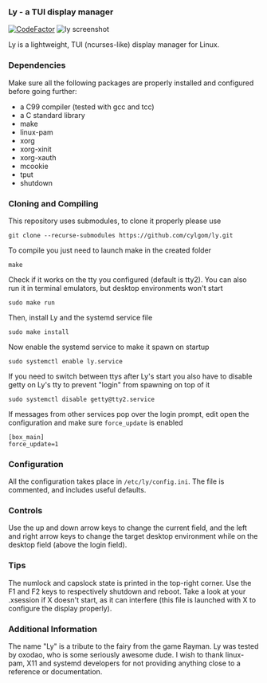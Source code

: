 ### Ly - a TUI display manager
[![CodeFactor](https://www.codefactor.io/repository/github/cylgom/ly/badge/master)](https://www.codefactor.io/repository/github/cylgom/ly/overview/master)
![ly screenshot](https://user-images.githubusercontent.com/5473047/42466218-8cb53d3c-83ae-11e8-8e53-bae3669f959c.png "ly on st")

Ly is a lightweight, TUI (ncurses-like) display manager for Linux.

### Dependencies
Make sure all the following packages are properly installed and configured
before going further:
- a C99 compiler (tested with gcc and tcc)
- a C standard library
- make
- linux-pam
- xorg
- xorg-xinit
- xorg-xauth
- mcookie
- tput
- shutdown

### Cloning and Compiling
This repository uses submodules, to clone it properly please use
```
git clone --recurse-submodules https://github.com/cylgom/ly.git
```

To compile you just need to launch make in the created folder
```
make
```

Check if it works on the tty you configured (default is tty2). You can
also run it in terminal emulators, but desktop environments won't start
```
sudo make run
```

Then, install Ly and the systemd service file
```
sudo make install
```

Now enable the systemd service to make it spawn on startup
```
sudo systemctl enable ly.service
```

If you need to switch between ttys after Ly's start you also have to
disable getty on Ly's tty to prevent "login" from spawning on top of it
```
sudo systemctl disable getty@tty2.service
```

If messages from other services pop over the login prompt,
edit open the configuration and make sure `force_update` is enabled
```
[box_main]
force_update=1
```

### Configuration
All the configuration takes place in `/etc/ly/config.ini`.
The file is commented, and includes useful defaults.

### Controls
Use the up and down arrow keys to change the current field, and the
left and right arrow keys to change the target desktop environment
while on the desktop field (above the login field).

### Tips
The numlock and capslock state is printed in the top-right corner.
Use the F1 and F2 keys to respectively shutdown and reboot.
Take a look at your .xsession if X doesn't start, as it can interfere
(this file is launched with X to configure the display properly).

### Additional Information
The name "Ly" is a tribute to the fairy from the game Rayman.
Ly was tested by oxodao, who is some seriously awesome dude.
I wish to thank linux-pam, X11 and systemd developers for not
providing anything close to a reference or documentation.
